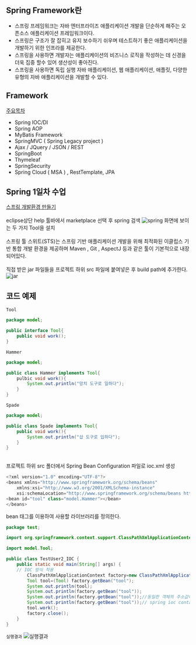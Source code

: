 ## Spring Framework란
- 스프링 프레임워크는 자바 엔터프라이즈 애플리케이션 개발을 단순하게 해주는 오픈소스 애플리케이션 프레임워크이다.<br>
- 스프링은 구조가 잘 잡히고 유지 보수하기 쉬우며 테스트하기 좋은 애플리케이션을 개발하기 위한 인프라를 제공한다.<br>
- 스프링을 사용하면 개발자는 애플리케이션의 비즈니스 로직을 작성하는 데 신경을 더욱 집중 할수 있어 생산성이 좋아진다.<br>
- 스프링을 사용하면 독립 실행 자바 애플리케이션, 웹 애플리케이션, 애플릿, 다양한 유형의 자바 애플리케이션을 개발할 수 있다.

## Framework
<u>주요목차</u><br>
- Spring IOC/DI<br> 
- Spring AOP<br>
- MyBatis Framework<br>  
- SpringMVC ( Spring Legacy project )<br>
- Ajax / JQuery / JSON / REST<br>
- SpringBoot<br>
- Thymeleaf<br>
- SpringSecurity<br> 
- Spring Cloud ( MSA ) , RestTemplate, JPA<br>

## Spring 1일차 수업
<u>스프링 개발환경 만들기</u><br><br>
eclipse상단 help 툴바에서 marketplace 선택 후 spring 검색
![spring](https://user-images.githubusercontent.com/88962266/142768821-ca7e5c7f-9b89-417a-a01f-74e5da29745c.png)
화면에 보이는 두 가지 Tool을 설치
<br><br>
스프링 툴 스위트(STS)는 스프링 기반 애플리케이션 개발을 위해 최적화된 이클립스 기반 통합 개발 환경을 제공하며 Maven , Git , AspectJ 등과 같은 툴이 기본적으로 내장되어있다.<br><br>
직접 받은 jar 파일들을 프로젝트 하위 src 파일에 붙여넣은 후 build path에 추가한다. 
![jar](https://user-images.githubusercontent.com/88962266/142769822-18d443aa-2dc8-4901-bc2c-17265c6e99c7.png)

## 코드 예제
`Tool`

```java
package model;

public interface Tool{
    public void work();
}
```

`Hammer`

```java
package model;

public class Hammer implements Tool{
    pulbic void work(){
        System.out.println("망치 도구로 일하다");
    }
}
```

`Spade`

```java
package model;

public class Spade implements Tool{
    public void work(){
        System.out.println("삽 도구로 입하다");
    }
}
```
<br>
프로젝트 하위 src 폴더에서 Spring Bean Configuration 파일로 ioc.xml 생성

```java
<?xml version="1.0" encoding="UTF-8"?>
<beans xmlns="http://www.springframework.org/schema/beans"
	xmlns:xsi="http://www.w3.org/2001/XMLSchema-instance"
	xsi:schemaLocation="http://www.springframework.org/schema/beans http://www.springframework.org/schema/beans/spring-beans.xsd">
<bean id="tool" class="model.Hammer"></bean>
</beans>
```
bean 태그를 이용하여 사용할 라이브러리를 정의한다.
<br>

```java
package test;

import org.springframework.context.support.ClassPathXmlApplicationContext;

import model.Tool;

public class TestUser2_IOC {
	public static void main(String[] args) {	
	// IOC 방식 적용 
		ClassPathXmlApplicationContext factory=new ClassPathXmlApplicationContext("ioc.xml");
		Tool tool=(Tool) factory.getBean("tool");
		System.out.println(tool);
		System.out.println(factory.getBean("tool"));
		System.out.println(factory.getBean("tool"));//동일한 객체의 주소값이 출력 
		System.out.println(factory.getBean("tool"));// spring ioc container는 singleton 방식으로 객체를 운용한다 
		tool.work();
		factory.close();
	}
}
```

`실행결과`
![실행결과](https://user-images.githubusercontent.com/88962266/142770756-c507ea7a-ec11-4b2f-b3f8-3df320f90d86.png)